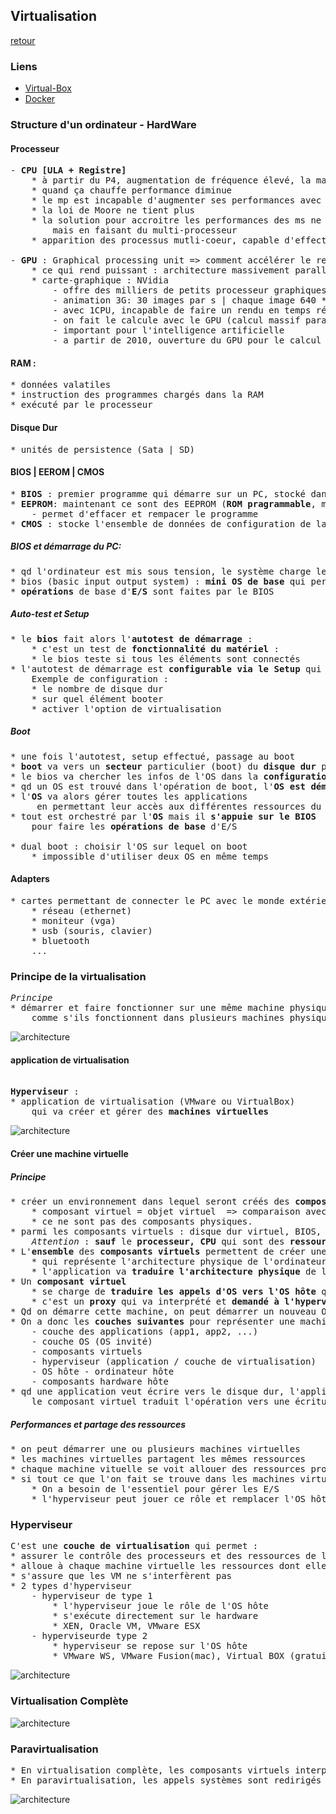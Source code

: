 ## Virtualisation

[retour](../index-systeme.md)

### Liens
* [Virtual-Box](vitualbox/virtualbox-config.md)
* [Docker](docker/docker.md)

### Structure d'un ordinateur - HardWare

#### Processeur

<pre>
- <b>CPU [ULA + Registre]</b>
	* à partir du P4, augmentation de fréquence élevé, la matière du microprocesseur chauffe
	* quand ça chauffe performance diminue
	* le mp est incapable d'augmenter ses performances avec cette fréquence
	* la loi de Moore ne tient plus
	* la solution pour accroitre les performances des ms ne viendrait pas d'une augementation de fréquence 
		mais en faisant du multi-processeur
	* apparition des processus mutli-coeur, capable d'effectuer plusieurs instruction en même temps
	
- <b>GPU</b> : Graphical processing unit => comment accélérer le rendu graphique pour les jeux	
	* ce qui rend puissant : architecture massivement parallèle
	* carte-graphique : NVidia
		- offre des milliers de petits processeur graphiques
		- animation 3G: 30 images par s | chaque image 640 *1080, beaucoup de pixels
		- avec 1CPU, incapable de faire un rendu en temps réel
		- on fait le calcule avec le GPU (calcul massif parallèle)
		- important pour l'intelligence artificielle
		- a partir de 2010, ouverture du GPU pour le calcul scientifique (calcul matricielle)
</pre>

#### RAM :
<pre>
* données valatiles
* instruction des programmes chargés dans la RAM
* exécuté par le processeur
</pre>

#### Disque Dur
<pre>
* unités de persistence (Sata | SD)
</pre>

#### BIOS | EEROM | CMOS 
<pre>
* <b>BIOS</b> : premier programme qui démarre sur un PC, stocké dans <b>mémoire morte ROM</b> (une fois stocké, on ne peut plus modifié)
* <b>EEPROM</b>: maintenant ce sont des EEPROM (<b>ROM pragrammable</b>, mais qu'on peut modifier par programme (voie éléctrique |flashé))
	- permet d'effacer et rempacer le programme
* <b>CMOS</b> : stocke l'ensemble de données de configuration de la machine dont l'<i>option de virtualisation</i>
</pre>

##### BIOS et démarrage du PC:
<pre>
* qd l'ordinateur est mis sous tension, le système charge le <b>bios dans la RAM</b> et le CPU l'exécute
* bios (basic input output system) : <b>mini OS de base</b> qui permet de gérer les éléments matériels d'E/S
* <b>opérations</b> de base d'<b>E/S</b> sont faites par le BIOS 
</pre>

##### Auto-test et Setup
<pre>
* le <b>bios</b> fait alors l'<b>autotest de démarrage</b> :
	* c'est un test de <b>fonctionnalité du matériel</b> :
	* le bios teste si tous les éléments sont connectés
* l'autotest de démarrage est <b>configurable via le Setup</b> qui permet d'accèder aux <b>données de configuration</b> de la machine 
	Exemple de configuration :
	* le nombre de disque dur
	* sur quel élément booter
	* activer l'option de virtualisation
</pre>

##### Boot
<pre>
* une fois l'autotest, setup effectué, passage au boot 	
* <b>boot</b> va vers un <b>secteur</b> particulier (boot) du <b>disque dur</b> pour démarrer l'<b>OS</b>
* le bios va chercher les infos de l'OS dans la <b>configuration du Setup</b>
* qd un OS est trouvé dans l'opération de boot, l'<b>OS est démarré</b>
* l'<b>OS</b> va alors gérer toutes les applications 
	 en permettant leur accès aux différentes ressources du PCs
* tout est orchestré par l'<b>OS</b> mais il <b>s'appuie sur le BIOS</b> 
	pour faire les <b>opérations de base</b> d'E/S
	
* dual boot : choisir l'OS sur lequel on boot
	* impossible d'utiliser deux OS en même temps
</pre>

#### Adapters 

<pre>
* cartes permettant de connecter le PC avec le monde extérieur
	* réseau (ethernet)
	* moniteur (vga)
	* usb (souris, clavier)
	* bluetooth
	...
</pre>		
		
### Principe de la virtualisation

<pre>
<i>Principe</i>
* démarrer et faire fonctionner sur une même machine physique plusieurs environnements / OS
	comme s'ils fonctionnent dans plusieurs machines physiques distinctes.
</pre>	

![architecture](1-definition-virtualisation.PNG)
	
#### application de virtualisation

<pre>	
<b>Hyperviseur</b> : 
* application de virtualisation (VMware ou VirtualBox) 
	qui va créer et gérer des <b>machines virtuelles</b>
</pre>

![architecture](0-architecture-virtualiation.PNG)

#### Créer une machine virtuelle

##### Principe
<pre>
* créer un environnement dans lequel seront créés des <b>composants virtuels</b> 
	* composant virtuel = objet virtuel  => comparaison avec le modèle objets
	* ce ne sont pas des composants physiques.
* parmi les composants virtuels : disque dur virtuel, BIOS, tous les adaptateurs (carte réseau) 
	<i>Attention</i> : <b>sauf</b> le <b>processeur, CPU</b> qui sont des <b>ressources partagées</b>, <b>RAM</b> également je pense.
* L'<b>ensemble</b> des <b>composants virtuels</b> permettent de créer une <b>application/machine virtuelle</b>
	* qui représente l'architecture physique de l'ordinateur, 
	* l'application va <b>traduire l'architecture physique</b> de l'ordinateur hôte mais sous forme de composants virtuels
* Un <b>composant virtuel</b>  
	* se charge de <b>traduire les appels d'OS vers l'OS hôte</b> qui permet d'accéder aux ressources matérielles
	* c'est un <b>proxy</b> qui va interprété et <b>demandé à l'hyperviseur</b> de faire l'opération demandée en passant par l'OS hôte
* Qd on démarre cette machine, on peut démarrer un nouveau OS qui ne connaît que les composants virtuels
* On a donc les <b>couches suivantes</b> pour représenter une machine virtuelle
	- couche des applications (app1, app2, ...)
	- couche OS (OS invité)
	- composants virtuels
	- hyperviseur (application / couche de virtualisation)
	- OS hôte - ordinateur hôte
	- composants hardware hôte
* qd une application veut écrire vers le disque dur, l'application écrit sur le disque dur virtuel ; 
	le composant virtuel traduit l'opération vers une écriture physique
</pre>


##### Performances et partage des ressources

<pre>
* on peut démarrer une ou plusieurs machines virtuelles
* les machines virtuelles partagent les mêmes ressources
* chaque machine vituelle se voit allouer des ressources processeurs: CPU, RAM
* si tout ce que l'on fait se trouve dans les machines virtuelles, pourquoi pas utiliser l'hyperviseur comme OS
	* On a besoin de l'essentiel pour gérer les E/S
	* l'hyperviseur peut jouer ce rôle et remplacer l'OS hôte
</pre>

### Hyperviseur

<pre>
C'est une <b>couche de virtualisation</b> qui permet :
* assurer le contrôle des processeurs et des ressources de la machine physique hôte
* alloue à chaque machine virtuelle les ressources dont elle a beoin
* s'assure que les VM ne s'interfèrent pas
* 2 types d'hyperviseur
	- hyperviseur de type 1
		* l'hyperviseur joue le rôle de l'OS hôte
		* s'exécute directement sur le hardware
		* XEN, Oracle VM, VMware ESX
	- hyperviseurde type 2
		* hyperviseur se repose sur l'OS hôte
		* VMware WS, VMware Fusion(mac), Virtual BOX (gratuit)
</pre>

![architecture](2-hyperviseur-virtualisation.PNG)

### Virtualisation Complète

![architecture](3-virtualisation-complete.PNG)

### Paravirtualisation

<pre>
* En virtualisation complète, les composants virtuels interprète les appels pour les traduire vers des appels systèmes physiques
* En paravirtualisation, les appels systèmes sont redirigés directement vers les composants physiques (via les drivers installés sur l'OC)
</pre>

![architecture](4-paravirtualisation.PNG)


